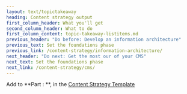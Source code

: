 ```yaml
---
layout: text/topictakeaway
heading: Content strategy output
first_column_header: What you'll get
second_column_header: What to do
first_column_content: topic-takeaway-listitems.md
previous_header: "Do before: Develop an information architecture"
previous_text: Set the foundations phase
previous_link: /content-strategy/information-architecture/
next_header: "Do next: Get the most our of your CMS"
next_text: Set the foundations phase
next_link: /content-strategy/cms/
---
```


Add to **Part :   **, in the [Content Strategy Template](/content-strategy/start-content-strategy/show-problem-evidence/content-strategy-template/)
